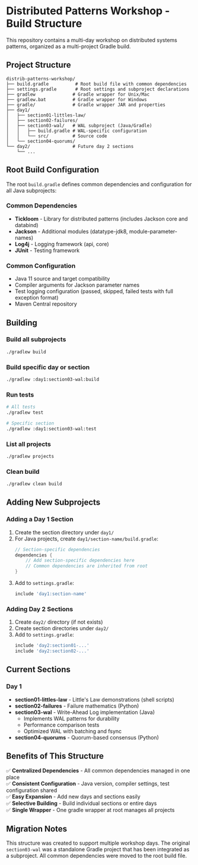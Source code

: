 # Distributed Patterns Workshop - Build Structure

This repository contains a multi-day workshop on distributed systems patterns, organized as a multi-project Gradle build.

## Project Structure

```
distrib-patterns-workshop/
├── build.gradle          # Root build file with common dependencies
├── settings.gradle       # Root settings and subproject declarations
├── gradlew              # Gradle wrapper for Unix/Mac
├── gradlew.bat          # Gradle wrapper for Windows
├── gradle/              # Gradle wrapper JAR and properties
├── day1/
│   ├── section01-littles-law/
│   ├── section02-failures/
│   ├── section03-wal/   # WAL subproject (Java/Gradle)
│   │   ├── build.gradle # WAL-specific configuration
│   │   └── src/         # Source code
│   └── section04-quorums/
└── day2/                # Future day 2 sections
    └── ...
```

## Root Build Configuration

The root `build.gradle` defines common dependencies and configuration for all Java subprojects:

### Common Dependencies
- **Tickloom** - Library for distributed patterns (includes Jackson core and databind)
- **Jackson** - Additional modules (datatype-jdk8, module-parameter-names)
- **Log4j** - Logging framework (api, core)
- **JUnit** - Testing framework

### Common Configuration
- Java 11 source and target compatibility
- Compiler arguments for Jackson parameter names
- Test logging configuration (passed, skipped, failed tests with full exception format)
- Maven Central repository

## Building

### Build all subprojects
```bash
./gradlew build
```

### Build specific day or section
```bash
./gradlew :day1:section03-wal:build
```

### Run tests
```bash
# All tests
./gradlew test

# Specific section
./gradlew :day1:section03-wal:test
```

### List all projects
```bash
./gradlew projects
```

### Clean build
```bash
./gradlew clean build
```

## Adding New Subprojects

### Adding a Day 1 Section

1. Create the section directory under `day1/`
2. For Java projects, create `day1/section-name/build.gradle`:
   ```groovy
   // Section-specific dependencies
   dependencies {
       // Add section-specific dependencies here
       // Common dependencies are inherited from root
   }
   ```
3. Add to `settings.gradle`:
   ```groovy
   include 'day1:section-name'
   ```

### Adding Day 2 Sections

1. Create `day2/` directory (if not exists)
2. Create section directories under `day2/`
3. Add to `settings.gradle`:
   ```groovy
   include 'day2:section01-...'
   include 'day2:section02-...'
   ```

## Current Sections

### Day 1

- **section01-littles-law** - Little's Law demonstrations (shell scripts)
- **section02-failures** - Failure mathematics (Python)
- **section03-wal** - Write-Ahead Log implementation (Java)
  - Implements WAL patterns for durability
  - Performance comparison tests
  - Optimized WAL with batching and fsync
- **section04-quorums** - Quorum-based consensus (Python)

## Benefits of This Structure

✅ **Centralized Dependencies** - All common dependencies managed in one place  
✅ **Consistent Configuration** - Java version, compiler settings, test configuration shared  
✅ **Easy Expansion** - Add new days and sections easily  
✅ **Selective Building** - Build individual sections or entire days  
✅ **Single Wrapper** - One gradle wrapper at root manages all projects  

## Migration Notes

This structure was created to support multiple workshop days. The original `section03-wal` was a standalone Gradle project that has been integrated as a subproject. All common dependencies were moved to the root build file.

